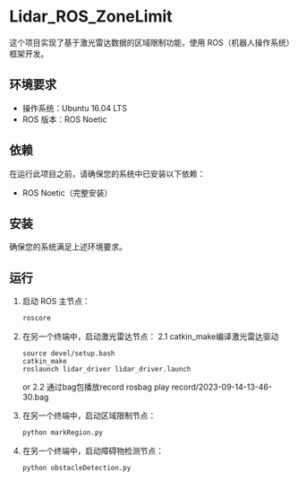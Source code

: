 # Lidar_ROS_ZoneLimit

这个项目实现了基于激光雷达数据的区域限制功能，使用 ROS（机器人操作系统）框架开发。

## 环境要求

- 操作系统：Ubuntu 16.04 LTS
- ROS 版本：ROS Noetic

## 依赖

在运行此项目之前，请确保您的系统中已安装以下依赖：

- ROS Noetic（完整安装）

## 安装
确保您的系统满足上述环境要求。


## 运行
1. 启动 ROS 主节点：
   ```bash
   roscore
   ```
2. 在另一个终端中，启动激光雷达节点：
   2.1 catkin_make编译激光雷达驱动
   ```
   source devel/setup.bash
   catkin_make
   roslaunch lidar_driver lidar_driver.launch   
   ```
   or
   2.2 通过bag包播放record
   rosbag play record/2023-09-14-13-46-30.bag

   
3. 在另一个终端中，启动区域限制节点：
   ```bash
   python markRegion.py
   ```
4. 在另一个终端中，启动障碍物检测节点：
   ```bash
   python obstacleDetection.py
   ```
